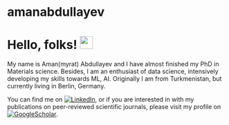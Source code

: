 # amanabdullayev

# Hello, folks! <img src="https://github.com/amanabdulla296/amanabdullayev/blob/3d5e9aa6f66926e1e6b9d67971331952f9bca67b/arrwrhhthqx.gif" width="30px">

My name is Aman(myrat) Abdullayev and I have almost finished my PhD in Materials science. Besides, I am an enthusiast of data science, intensively developing my skills towards ML, AI. Originally I am from Turkmenistan, but currently living in Berlin, Germany.

<!-- Actual text -->

You can find me on [![LinkedIn][1.2]][1], or if you are interested in with my publications on peer-reviewed scientific journals, please visit my profile on [![GoogleScholar][2.2]][2].

<!-- Icons -->

[1.2]: https://github.com/amanabdulla296/amanabdullayev/blob/4551dbaf8519259c0ec41c706293c257b5d435aa/download%20(1).png (LinkedIn icon without padding)
[2.2]: https://github.com/amanabdulla296/amanabdullayev/blob/4551dbaf8519259c0ec41c706293c257b5d435aa/download.png (GoogleScholar icon without padding)

<!-- Links to your social media accounts -->

[1]: www.linkedin.com/in/amanmyrat-abdullayew-94758b14
[2]: https://scholar.google.com/citations?user=22M2i14AAAAJ&hl=en

